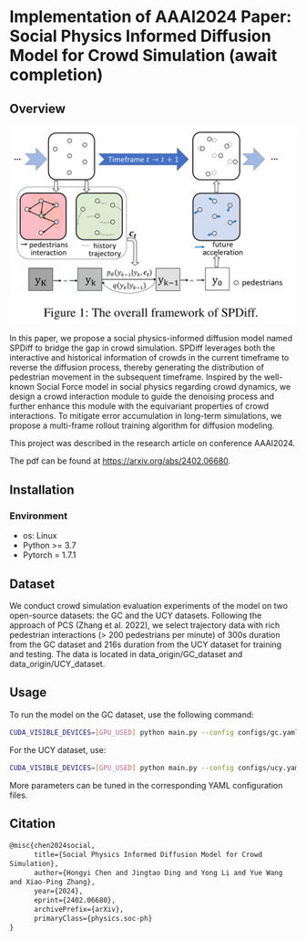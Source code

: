 # Implementation of AAAI2024 Paper: Social Physics Informed Diffusion Model for Crowd Simulation (await completion)

## Overview
![model framework](assets/framework.png "Model Architecture")

In this paper, we propose a social physics-informed diffusion model named SPDiff to bridge the gap in crowd simulation. SPDiff leverages both the interactive and historical information of crowds in the current timeframe to reverse the diffusion process, thereby generating the distribution of pedestrian movement in the subsequent timeframe. Inspired by the well-known Social Force model in social physics regarding crowd dynamics, we design a crowd interaction module to guide the denoising process and further enhance this module with the equivariant properties of crowd interactions. To mitigate error accumulation in long-term simulations, we propose a multi-frame rollout training algorithm for diffusion modeling.

This project was described in the research article on conference AAAI2024.

The pdf can be found at https://arxiv.org/abs/2402.06680.

## Installation
### Environment
- os: Linux
- Python >= 3.7
- Pytorch = 1.7.1

## Dataset
We conduct crowd simulation evaluation experiments of the model on two open-source datasets: the GC and the UCY datasets. Following the approach of PCS (Zhang et al. 2022), we select trajectory data with rich pedestrian interactions (> 200 pedestrians per minute) of 300s duration from the GC dataset and 216s duration from the UCY dataset for training and testing.
The data is located in data_origin/GC_dataset and data_origin/UCY_dataset.

## Usage

To run the model on the GC dataset, use the following command:
```bash
CUDA_VISIBLE_DEVICES=[GPU_USED] python main.py --config configs/gc.yaml
```
For the UCY dataset, use:
```bash
CUDA_VISIBLE_DEVICES=[GPU_USED] python main.py --config configs/ucy.yaml
```

More parameters can be tuned in the corresponding YAML configuration files.

## Citation
```
@misc{chen2024social,
      title={Social Physics Informed Diffusion Model for Crowd Simulation}, 
      author={Hongyi Chen and Jingtao Ding and Yong Li and Yue Wang and Xiao-Ping Zhang},
      year={2024},
      eprint={2402.06680},
      archivePrefix={arXiv},
      primaryClass={physics.soc-ph}
}
```
